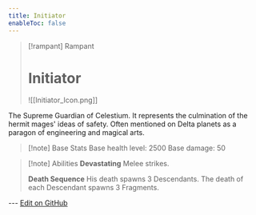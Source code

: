 ```yaml
---
title: Initiator
enableToc: false
---
```

> [!rampant] Rampant
>
> # Initiator
>
> ![[Initiator_Icon.png]]

The Supreme Guardian of Celestium. It represents the culmination of the hermit mages' ideas of safety. Often mentioned on Delta planets as a paragon of engineering and magical arts.

> [!note] Base Stats
> Base health level: 2500
> Base damage: 50

> [!note] Abilities
> **Devastating**
> Melee strikes.
>
> **Death Sequence**
> His death spawns 3 Descendants.
> The death of each Descendant spawns 3 Fragments.

--- [Edit on GitHub](https://github.com/Mondrethos/gatekeeperwiki/edit/main/content/Monsters/Initiator.md)